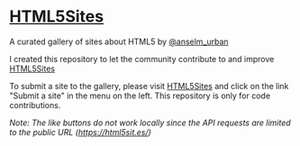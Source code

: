 # [HTML5Sites](https://html5sit.es)
A curated gallery of sites about HTML5 by [@anselm_urban](https://twitter.com/anselm_urban)

I created this repository to let the community contribute to and improve [HTML5Sites](https://html5sit.es)

To submit a site to the gallery, please visit [HTML5Sites](https://html5sit.es) and click on the link "Submit a site" in the menu on the left. This repository is only for code contributions.

*Note: The like buttons do not work locally since the API requests are limited to the public URL (https://html5sit.es/)*
